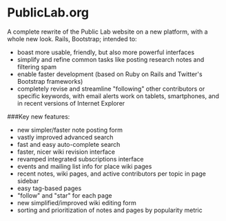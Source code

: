 PublicLab.org
======

A complete rewrite of the Public Lab website on a new platform, with a whole new look. Rails, Bootstrap; intended to:

* boast more usable, friendly, but also more powerful interfaces
* simplify and refine common tasks like posting research notes and filtering spam
* enable faster development (based on Ruby on Rails and Twitter's Bootstrap frameworks)
* completely revise and streamline "following" other contributors or specific keywords, with email alerts
work on tablets, smartphones, and in recent versions of Internet Explorer

###Key new features:

* new simpler/faster note posting form
* vastly improved advanced search
* fast and easy auto-complete search
* faster, nicer wiki revision interface
* revamped integrated subscriptions interface
* events and mailing list info for place wiki pages
* recent notes, wiki pages, and active contributors per topic in page sidebar
* easy tag-based pages
* "follow" and "star" for each page
* new simplified/improved wiki editing form
* sorting and prioritization of notes and pages by popularity metric

